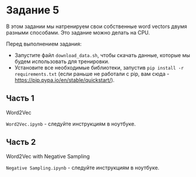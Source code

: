# Задание 5

В этом задании мы натренируем свои собственные word vectors двумя разными способами. Это задание можно делать на CPU.

Перед выполнением задания:
- Запустите файл `download_data.sh`, чтобы скачать данные, которые мы будем использовать для тренировки.
- Установите все необходимые библиотеки, запустив `pip install -r requirements.txt` (если раньше не работали с pip, вам сюда - https://pip.pypa.io/en/stable/quickstart/).

## Часть 1
Word2Vec

`Word2Vec.ipynb` - следуйте инструкциям в ноутбуке.

## Часть 2
Word2Vec with Negative Sampling

`Negative Sampling.ipynb` - следуйте инструкциям в ноутбуке.
